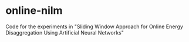# online-nilm
Code for the experiments in "Sliding Window Approach for Online Energy Disaggregation Using Artificial Neural Networks"
